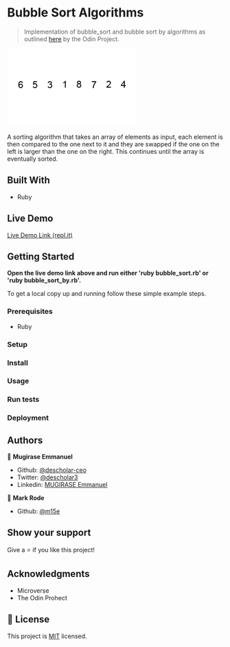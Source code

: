 # Bubble Sort Algorithms

> Implementation of bubble_sort and bubble sort by algorithms as outlined [here](https://github.com/TheOdinProject/curriculum/blob/master/ruby_programming/archive/basic_ruby/project_advanced_building_blocks.md#assignment-1) by the Odin Project.

![screenshot](./bubble-sort.gif)

A sorting algorithm that takes an array of elements as input, each element is then compared to the one next to it and they are swapped if the one on the left is larger than the one on the right. This continues until the array is eventually sorted.

## Built With

- Ruby

## Live Demo

[Live Demo Link (repl.it)](https://repl.it/@descholarceo/bubble-sort#README.md)


## Getting Started

**Open the live demo link above and run either 'ruby bubble_sort.rb' or 'ruby bubble_sort_by.rb'.**

To get a local copy up and running follow these simple example steps.

### Prerequisites

- Ruby

### Setup

### Install

### Usage

### Run tests

### Deployment



## Authors

👤 **Mugirase Emmanuel**

- Github: [@descholar-ceo](https://github.com/descholar-ceo)
- Twitter: [@descholar3](https://twitter.com/descholar3)
- Linkedin: [MUGIRASE Emmanuel](https://github.com/descholar-ceo/accommodations-directory/blob/master/linkedin.com/in/mugirase-emmanuel-a90b49143)

👤 **Mark Rode**

- Github: [@m15e](https://github.com/m15e)

## Show your support

Give a ⭐️ if you like this project!

## Acknowledgments

- Microverse
- The Odin Prohect

## 📝 License

This project is [MIT](lic.url) licensed.